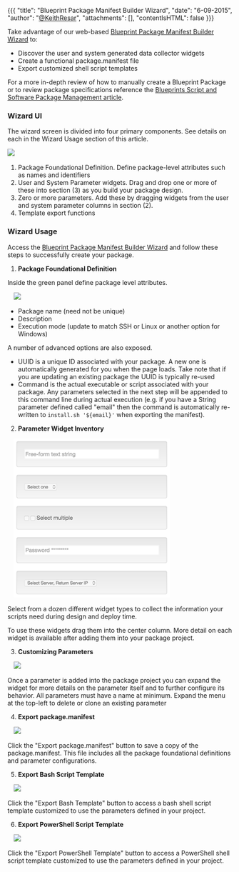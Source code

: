 {{{
  "title": "Blueprint Package Manifest Builder Wizard",
  "date": "6-09-2015",
  "author": "<a href='https://twitter.com/KeithResar'>@KeithResar</a>",
  "attachments": [],
  "contentIsHTML": false
}}}

Take advantage of our web-based [Blueprint Package Manifest Builder Wizard](http://centurylinkcloud.github.io/blueprint-package-manifest-builder/) to:

* Discover the user and system generated data collector widgets
* Create a functional package.manifest file
* Export customized shell script templates

For a more in-depth review of how to manually create a Blueprint Package or to review package specifications reference the [Blueprints Script and Software Package Management article](blueprints-script-and-software-package-management.md).

### Wizard UI

The wizard screen is divided into four primary components.  See details on each in the Wizard Usage section of this article.

[![](../images/blueprint-package-manifest-wizard-1.png)](http://centurylinkcloud.github.io/blueprint-package-manifest-builder/)

1. Package Foundational Definition.  Define package-level attributes such as names and identifiers
2. User and System Parameter widgets.  Drag and drop one or more of these into section (3) as you build your package design.
3. Zero or more parameters.  Add these by dragging widgets from the user and system parameter columns in section (2).
4. Template export functions

### Wizard Usage

Access the [Blueprint Package Manifest Builder Wizard](http://centurylinkcloud.github.io/blueprint-package-manifest-builder/) and follow these steps to successfully create your package.


1. **Package Foundational Definition**

  Inside the green panel define package level attributes.

  <img src="../images/blueprint-package-manifest-wizard-2.png" style="border:0;max-width:450px;margin-left:1em;">

  * Package name (need not be unique)
  * Description
  * Execution mode (update to match SSH or Linux or another option for Windows)

  A number of advanced options are also exposed.

  * UUID is a unique ID associated with your package.  A new one is automatically generated for you when the page loads.  Take note that if you are updating an existing package the UUID is typically re-used
  * Command is the actual executable or script associated with your package.  Any parameters selected in the next step will be appended to this command line during actual execution (e.g. if you have a String parameter defined called "email" then the command is automatically re-written to `install.sh '${email}'` when exporting the manifest).

2. **Parameter Widget Inventory**

  <img src="../images/blueprint-package-manifest-wizard-3.png" style="margin-left:1em;max-width:350px;">

  Select from a dozen different widget types to collect the information your scripts need during design and deploy time.

  To use these widgets drag them into the center column.  More detail on each widget is available after adding them into your package project.

3. **Customizing Parameters**

  <img src="../images/blueprint-package-manifest-wizard-4.png" style="border:0;margin-left:1em;max-width:450px;">

  Once a parameter is added into the package project you can expand the widget for more details on the parameter itself and to further configure its behavior. All parameters must have a name at minimum.  Expand the menu at the top-left to delete or clone an existing parameter

4. **Export package.manifest**

  <img src="../images/blueprint-package-manifest-wizard-5.png" style="border:0;margin-left:1em;max-width:450px;">

  Click the "Export package.manifest" button to save a copy of the package.manifest. This file includes all the package foundational definitions and parameter configurations.

5. **Export Bash Script Template**

  <img src="../images/blueprint-package-manifest-wizard-6.png" style="border:0;margin-left:1em;max-width:450px;">

  Click the "Export Bash Template" button to access a bash shell script template customized to use the parameters defined in your project.

6. **Export PowerShell Script Template**

  <img src="../images/blueprint-package-manifest-wizard-7.png" style="border:0;margin-left:1em;max-width:450px;">

  Click the "Export PowerShell Template" button to access a PowerShell shell script template customized to use the parameters defined in your project.
